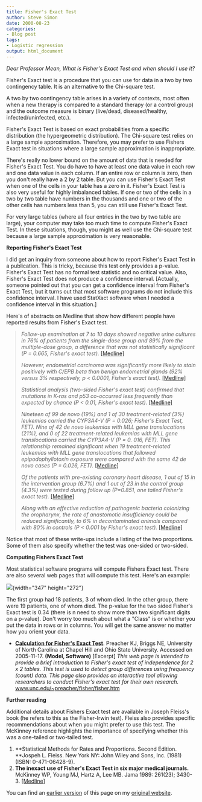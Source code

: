 ```yaml
---
title: Fisher's Exact Test
author: Steve Simon
date: 2000-08-23
categories:
- Blog post
tags:
- Logistic regression
output: html_document
---
```

*Dear Professor Mean, What is Fisher's Exact Test and when should I use
it?*

Fisher's Exact test is a procedure that you can use for data in a two
by two contingency table. It is an alternative to the Chi-square test.

A two by two contingency table arises in a variety of contexts, most
often when a new therapy is compared to a standard therapy (or a control
group) and the outcome measure is binary (live/dead, diseased/healthy,
infected/uninfected, etc.).

Fisher's Exact Test is based on exact probabilities from a specific
distribution (the hypergeometric distribution). The Chi-square test
relies on a large sample approximation. Therefore, you may prefer to use
Fishers Exact test in situations where a large sample approximation is
inappropriate.

There's really no lower bound on the amount of data that is needed for
Fisher's Exact Test. You do have to have at least one data value in
each row and one data value in each column. If an entire row or column
is zero, then you don't really have a 2 by 2 table. But you can use
Fisher's Exact Test when one of the cells in your table has a zero in
it. Fisher's Exact Test is also very useful for highly imbalanced
tables. If one or two of the cells in a two by two table have numbers in
the thousands and one or two of the other cells has numbers less than 5,
you can still use Fisher's Exact Test.

For very large tables (where all four entries in the two by two table
are large), your computer may take too much time to compute Fisher's
Exact Test. In these situations, though, you might as well use the
Chi-square test because a large sample approximation is very reasonable.

**Reporting Fisher's Exact Test**

I did get an inquiry from someone about how to report Fisher's Exact
Test in a publication. This is tricky, because this test only provides a
p-value. Fisher's Exact Test has no formal test statistic and no
critical value. Also, Fisher's Exact Test does not produce a confidence
interval. [Actually, someone pointed out that you can get a confidence
interval from Fisher's Exact Test, but it turns out that most software
programs do not include this confidence interval. I have used StatXact
software when I needed a confidence interval in this situation.]

Here's of abstracts on Medline that show how different people have
reported results from Fisher's Exact test.

> *Follow-up examination at 7 to 10 days showed negative urine cultures
> in 76% of patients from the single-dose group and 89% from the
> multiple-dose group, a difference that was not statistically
> significant (P = 0.665, Fisher's exact test).*
> [[Medline]](http://www.ncbi.nlm.nih.gov/entrez/query.fcgi?cmd=Retrieve&db=pubmed&dopt=Abstract&list_uids=2764538)
>
> *However, endometrial carcinoma was significantly more likely to stain
> positively with C/EPB beta than benign endometrial glands (92% versus
> 3% respectively, p \< 0.0001, Fisher's exact test).*
> [[Medline]](http://www.ncbi.nlm.nih.gov/entrez/query.fcgi?cmd=Retrieve&db=pubmed&dopt=Abstract&list_uids=12713669)
>
> *Statistical analysis (two-sided Fisher's exact test) confirmed that
> mutations in K-ras and p53 co-occurred less frequently than expected
> by chance (P \< 0.01, Fisher's exact test).*
> [[Medline]](http://www.ncbi.nlm.nih.gov/entrez/query.fcgi?cmd=Retrieve&db=pubmed&dopt=Abstract&list_uids=12093899)
>
> *Nineteen of 99 de novo (19%) and 1 of 30 treatment-related (3%)
> leukemias carried the CYP3A4-V (P = 0.026; Fisher's Exact Test, FET).
> Nine of 42 de novo leukemias with MLL gene translocations (21%), and 0
> of 22 treatment-related leukemias with MLL gene translocations carried
> the CYP3A4-V (P = 0. 016, FET). This relationship remained significant
> when 19 treatment-related leukemias with MLL gene translocations that
> followed epipodophyllotoxin exposure were compared with the same 42 de
> novo cases (P = 0.026, FET).*
> [[Medline]](http://www.ncbi.nlm.nih.gov/entrez/query.fcgi?cmd=Retrieve&db=pubmed&dopt=Abstract&list_uids=9789061)
>
> *Of the patients with pre-existing coronary heart disease, 1 out of 15
> in the intervention group (6.7%) and 1 out of 23 in the control group
> (4.3%) were tested during follow up (P=0.851, one tailed Fisher's
> exact test).*
> [[Medline]](http://www.ncbi.nlm.nih.gov/entrez/query.fcgi?cmd=Retrieve&db=pubmed&dopt=Abstract&list_uids=9552998)
>
> *Along with an effective reduction of pathogenic bacteria colonizing
> the oropharynx, the rate of anastomotic insufficiency could be reduced
> significantly, to 6% in decontaminated animals compared with 80% in
> controls (P \< 0.001 by Fisher's exact test).*
> [[Medline]](http://www.ncbi.nlm.nih.gov/entrez/query.fcgi?cmd=Retrieve&db=pubmed&dopt=Abstract&list_uids=7872748)

Notice that most of these write-ups include a listing of the two
proportions. Some of them also specify whether the test was one-sided or
two-sided.

**Computing Fishers Exact Test**

Most statistical software programs will compute Fishers Exact test.
There are also several web pages that will compute this test. Here's an
example:

![](http://www.pmean.com/images/00/images/fisher1.gif){width="347" height="272"}

The first group had 18 patients, 3 of whom died. In the other group,
there were 19 patients, one of whom died. The p-value for the two sided
Fisher's Exact test is 0.34 (there is n need to show more than two
significant digits on a p-value). Don't worry too much about what a
"Class" is or whether you put the data in rows or in columns. You will
get the same answer no matter how you orient your data.

-   **[Calculation for Fisher's Exact
    Test](http://www.unc.edu/~preacher/fisher/fisher.htm)**. Preacher
    KJ, Briggs NE, University of North Carolina at Chapel Hill and Ohio
    State University. Accessed on 2005-11-17. **(Model, Software)**
    [Excerpt] *This web page is intended to provide a brief
    introduction to Fisher's exact test of independence for 2 x 2
    tables. This test is used to detect group differences using
    frequency (count) data. This page also provides an interactive tool
    allowing researchers to conduct Fisher's exact test for their own
    research.* www.unc.edu/~preacher/fisher/fisher.htm

**Further reading**

Additional details about Fishers Exact test are available in Joseph
Fleiss's book (he refers to this as the Fisher-Irwin test). Fleiss also
provides specific recommendations about when you might prefer to use
this test. The McKinney reference highlights the importance of
specifying whether this was a one-tailed or two-tailed test.

1.  **Statistical Methods for Rates and Proportions. Second Edition.\
    **Jospeh L. Fleiss. New York NY: John Wiley and Sons, Inc. (1981)
    (ISBN: 0-471-06428-9).
2.  **The inexact use of Fisher's Exact Test in six major medical
    journals.** McKinney WP, Young MJ, Hartz A, Lee MB. Jama 1989:
    261(23); 3430-3.
    [[Medline]](http://www.ncbi.nlm.nih.gov/entrez/query.fcgi?cmd=Retrieve&db=PubMed&list_uids=2724487&dopt=Abstract)

You can find an [earlier version][sim1] of this page on my [original website][sim2].

[sim1]: http://www.pmean.com/00/fishers.html
[sim2]: http://www.pmean.com/original_site.html
